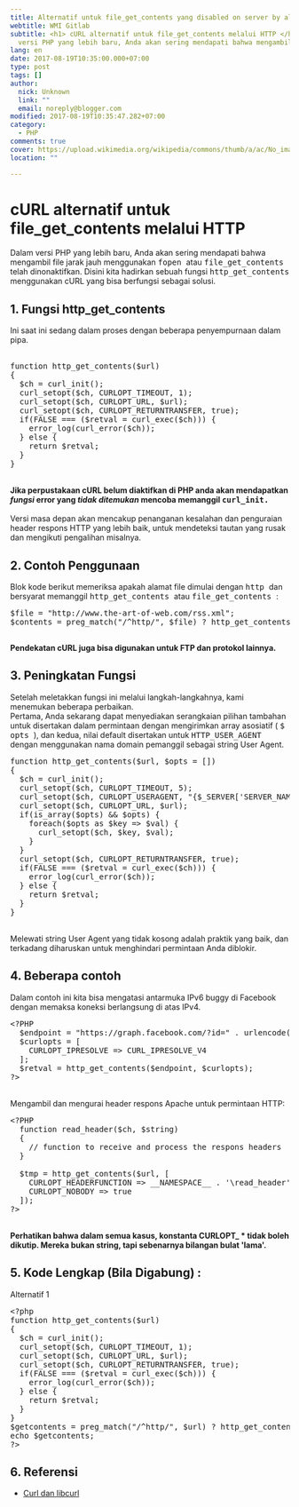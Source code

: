 ```yaml
---
title: Alternatif untuk file_get_contents yang disabled on server by allow_url_fopen=0
webtitle: WMI Gitlab
subtitle: <h1> cURL alternatif untuk file_get_contents melalui HTTP </h1>Dalam
  versi PHP yang lebih baru, Anda akan sering mendapati bahwa mengambil
lang: en
date: 2017-08-19T10:35:00.000+07:00
type: post
tags: []
author:
  nick: Unknown
  link: ""
  email: noreply@blogger.com
modified: 2017-08-19T10:35:47.282+07:00
category:
  - PHP
comments: true
cover: https://upload.wikimedia.org/wikipedia/commons/thumb/a/ac/No_image_available.svg/2048px-No_image_available.svg.png
location: ""

---
```


<h1> cURL alternatif untuk file_get_contents melalui HTTP </h1>Dalam versi PHP yang lebih baru, Anda akan sering mendapati bahwa mengambil file jarak jauh menggunakan    <tt> fopen    </tt> atau    <tt> file_get_contents    </tt> telah dinonaktifkan. Disini kita hadirkan sebuah fungsi    <tt> http_get_contents    </tt> menggunakan cURL yang bisa berfungsi sebagai solusi. <br><h2 id="section_0"> 1. Fungsi http_get_contents </h2>Ini saat ini sedang dalam proses dengan beberapa penyempurnaan dalam pipa.<br><br><pre>function http_get_contents($url)<br>{<br>  $ch = curl_init();<br>  curl_setopt($ch, CURLOPT_TIMEOUT, 1);<br>  curl_setopt($ch, CURLOPT_URL, $url);<br>  curl_setopt($ch, CURLOPT_RETURNTRANSFER, true);<br>  if(FALSE === ($retval = curl_exec($ch))) {<br>    error_log(curl_error($ch));<br>  } else {<br>    return $retval;<br>  }<br>}<br></pre><br><strong>Jika perpustakaan cURL belum diaktifkan di PHP anda akan mendapatkan      <em>fungsi     </em> error yang      <em>tidak ditemukan     </em> mencoba memanggil      <tt> curl_ini</tt></strong><strong><tt>t.</tt></strong><br><br>Versi masa depan akan mencakup penanganan kesalahan dan penguraian header respons HTTP yang lebih baik, untuk mendeteksi tautan yang rusak dan mengikuti pengalihan misalnya. <br><h2 id="section_1"> 2. Contoh Penggunaan </h2>Blok kode berikut memeriksa apakah alamat file dimulai dengan    <tt> http    </tt> dan bersyarat memanggil    <tt> http_get_contents    </tt> atau    <tt> file_get_contents    </tt> :    <br><pre>$file = "http://www.the-art-of-web.com/rss.xml";<br>$contents = preg_match("/^http/", $file) ? http_get_contents($file) : file_get_contents($file);<br>  </pre><strong> Pendekatan cURL juga bisa digunakan untuk FTP dan protokol lainnya.    </strong><br><h2 id="section_2"> 3. Peningkatan Fungsi </h2>Setelah meletakkan fungsi ini melalui langkah-langkahnya, kami menemukan beberapa perbaikan. <br>Pertama, Anda sekarang dapat menyediakan serangkaian pilihan tambahan untuk disertakan dalam permintaan dengan mengirimkan array asosiatif (    <tt> $ opts    </tt> ), dan kedua, nilai default disertakan untuk    <tt> HTTP_USER_AGENT    </tt> dengan menggunakan nama domain pemanggil sebagai string User Agent.<br><pre>function http_get_contents($url, $opts = [])<br>{<br>  $ch = curl_init();<br>  curl_setopt($ch, CURLOPT_TIMEOUT, 5);<br>  curl_setopt($ch, CURLOPT_USERAGENT, "{$_SERVER['SERVER_NAME']}");<br>  curl_setopt($ch, CURLOPT_URL, $url);<br>  if(is_array($opts) &amp;&amp; $opts) {<br>    foreach($opts as $key =&gt; $val) {<br>      curl_setopt($ch, $key, $val);<br>    }<br>  }<br>  curl_setopt($ch, CURLOPT_RETURNTRANSFER, true);<br>  if(FALSE === ($retval = curl_exec($ch))) {<br>    error_log(curl_error($ch));<br>  } else {<br>    return $retval;<br>  }<br>}<br></pre><br>Melewati string User Agent yang tidak kosong adalah praktik yang baik, dan terkadang diharuskan untuk menghindari permintaan Anda diblokir. <br><h2 id="section_3"> 4. Beberapa contoh </h2>Dalam contoh ini kita bisa mengatasi antarmuka IPv6 buggy di Facebook dengan memaksa koneksi berlangsung di atas IPv4. <br><pre>&lt;?PHP<br>  $endpoint = "https://graph.facebook.com/?id=" . urlencode($uri);<br>  $curlopts = [<br>    CURLOPT_IPRESOLVE =&gt; CURL_IPRESOLVE_V4<br>  ];<br>  $retval = http_get_contents($endpoint, $curlopts);<br>?&gt;<br></pre><br>Mengambil dan mengurai     header respons Apache     untuk permintaan HTTP: <br><pre>&lt;?PHP<br>  function read_header($ch, $string)<br>  {<br>    // function to receive and process the respons headers<br>  }<br><br>  $tmp = http_get_contents($url, [<br>    CURLOPT_HEADERFUNCTION =&gt; __NAMESPACE__ . '\read_header',<br>    CURLOPT_NOBODY =&gt; true<br>  ]);<br>?&gt;<br></pre><br><strong> Perhatikan bahwa dalam semua kasus, konstanta CURLOPT_ * tidak boleh dikutip.    </strong>    <strong> Mereka bukan string, tapi sebenarnya bilangan bulat 'lama'.    </strong><br><h2 id="section_4">5. Kode Lengkap (Bila Digabung) : </h2>Alternatif 1<br><pre>&lt;?php<br>function http_get_contents($url)<br>{<br>  $ch = curl_init();<br>  curl_setopt($ch, CURLOPT_TIMEOUT, 1);<br>  curl_setopt($ch, CURLOPT_URL, $url);<br>  curl_setopt($ch, CURLOPT_RETURNTRANSFER, true);<br>  if(FALSE === ($retval = curl_exec($ch))) {<br>    error_log(curl_error($ch));<br>  } else {<br>    return $retval;<br>  }<br>}<br>$getcontents = preg_match("/^http/", $url) ? http_get_contents($url) : file_get_contents($url);<br>echo $getcontents;<br>?&gt;<br></pre><h2 id="section_5">6. Referensi </h2><ul><li>      <a href="https://translate.googleusercontent.com/translate_c?depth=1&amp;nv=1&amp;rurl=translate.google.com&amp;sl=auto&amp;sp=nmt4&amp;tl=id&amp;u=https://curl.haxx.se/&amp;usg=ALkJrhhPnTySpeC1PBtSMBsqjBbcMg6LUA" target="_blank" rel="noopener noreferer nofollow"> Curl dan libcurl      </a>    </li></ul>